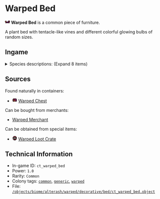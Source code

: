 # Warped Bed

<img src="https://raw.githubusercontent.com/Ceterai/Enternia/main/objects/biome/alterash/warped/decorative/bed/icon.png" alt="Warped Bed icon" loading="lazy" height=16px width="auto" /> **Warped Bed** is a common piece of furniture.

A plant bed with tentacle-like vines and different colorful glowing bulbs of random sizes.

## Ingame

<details><summary>Species descriptions: (Expand 8 items)</summary>

- Alta: A bed made from warped growth. Such growth is hard to manage and contain, which is why it looks so chaotic.
- Apex: This bed looks disgustingly.
- Avian: I didn't want to sleep anyway.
- Floran: Bad plant want to deceive Floran! To get to ssleep and then eat Floran up!! Floran should ssstay away.
- Glitch: Sarcastic. A best choice if you want a good rest at night.
- Human: I-I-I t-think I prefer to stay awake tonight.
- Hylotl: A horrifying living bed. You can sleep here if you want to see a nightmare.
- Novakid: This bed won't look that scary if we bring some music with us.

</details>

## Sources

Found naturally in containers:

- <img src="https://raw.githubusercontent.com/Ceterai/Enternia/main/objects/biome/alterash/warped/decorative/chest/icon.png" alt="Warped Chest icon" loading="lazy" height=16px width="auto" /> [Warped Chest](https://ceterai.github.io/MyEnternia/Wiki/WarpedChest)

Can be bought from merchants:

- [Warped Merchant](https://ceterai.github.io/MyEnternia/Wiki/WarpedMerchant)

Can be obtained from special items:

- <img src="https://raw.githubusercontent.com/Ceterai/Enternia/main/items/active/alta/loot/biome/ct_warped_loot.png" alt="Warped Loot Crate icon" loading="lazy" height=16px width="auto" /> [Warped Loot Crate](https://ceterai.github.io/MyEnternia/Wiki/WarpedLootCrate)

## Technical Information

- In-game ID: `ct_warped_bed`
- Power: `1.0`
- Rarity: `Common`
- Colony tags: [`common`](https://ceterai.github.io/MyEnternia/Wiki/Tags/Common), [`generic`](https://ceterai.github.io/MyEnternia/Wiki/Tags/Generic), [`warped`](https://ceterai.github.io/MyEnternia/Wiki/Tags/Warped)
- File: [`/objects/biome/alterash/warped/decorative/bed/ct_warped_bed.object`](https://github.com/Ceterai/Enternia/blob/main/objects/biome/alterash/warped/decorative/bed/ct_warped_bed.object)
